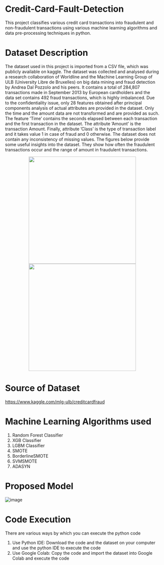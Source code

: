 # Credit-Card-Fault-Detection
This project classifies various credit card transactions into fraudulent and non-fraudulent transactions using various machine learning algorithms and data pre-processing techniques in python.

# Dataset Description
The dataset used in this project is imported from a CSV file, which was publicly available on kaggle. The dataset was collected and analysed during a research collaboration of Worldline and the Machine Learning Group of ULB (University Libre de Bruxelles) on big data mining and fraud detection by Andrea Dal Pozzolo and his peers. It contains a total of 284,807 transactions made in September 2013 by European cardholders and the data set contains 492 fraud transactions, which is highly imbalanced. Due to the confidentiality issue, only 28 features obtained after principal components analysis of actual attributes are provided in the dataset. Only the time and the amount data are not transformed and are provided as such. The feature ’Time’ contains the seconds elapsed between each transaction and the first transaction in the dataset. The attribute ’Amount’ is the transaction Amount. Finally, attribute ’Class’ is the type of transaction label and it takes value 1 in case of fraud and 0 otherwise. The dataset does not contain any inconsistency of missing values. The figures below provide some useful insights into the dataset. They show how often the fraudulent transactions occur and the range of amount in fraudulent transactions.

<p align="center">
  <img src="https://user-images.githubusercontent.com/28703328/116040388-f8a76a00-a639-11eb-8ae1-01bdc57dae29.png" width="350">
  <img src="https://user-images.githubusercontent.com/28703328/116040564-2d1b2600-a63a-11eb-8735-3f6e1b4e74f0.png" width="350">
</p>

# Source of Dataset
https://www.kaggle.com/mlg-ulb/creditcardfraud

# Machine Learning Algorithms used
1. Random Forest Classifier
2. XGB Classifier
3. LGBM Classifier
4. SMOTE
5. BorderlineSMOTE
6. SVMSMOTE
7. ADASYN

# Proposed Model
![image](https://user-images.githubusercontent.com/28703328/116039870-47a0cf80-a639-11eb-921e-78fce28331b2.png)

# Code Execution
There are various ways by which you can execute the python code
1. Use Python IDE: Download the code and the dataset on your computer and use the python IDE to execute the code
2. Use Google Colab: Copy the code and import the dataset into Google Colab and execute the code
